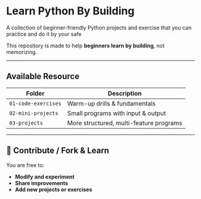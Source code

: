 # Learn Python By Building 

A collection of beginner-friendly Python projects and exercise that you can practice and do it by your safe

This repository is made to help **beginners learn by building**, not memorizing.

---

## Available Resource

| Folder | Description |
|--------|-------------|
| `01-code-exercises` | Warm-up drills & fundamentals |
| `02-mini-projects` | Small programs with input & output |
| `03-projects` | More structured, multi-feature programs |

---

## 🤝 Contribute / Fork & Learn

You are free to:
- **Modify and experiment**
- **Share improvements**
- **Add new projects or exercises**